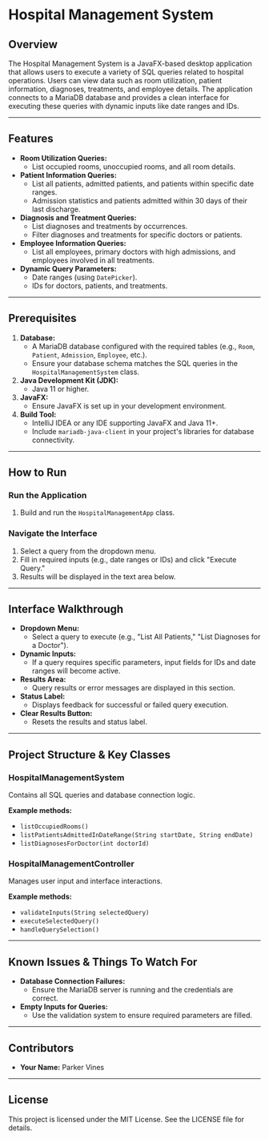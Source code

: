 # **Hospital Management System**

## **Overview**
The Hospital Management System is a JavaFX-based desktop application that allows users to execute a variety of SQL queries related to hospital operations. Users can view data such as room utilization, patient information, diagnoses, treatments, and employee details. The application connects to a MariaDB database and provides a clean interface for executing these queries with dynamic inputs like date ranges and IDs.

---

## **Features**
- **Room Utilization Queries:**
  - List occupied rooms, unoccupied rooms, and all room details.
- **Patient Information Queries:**
  - List all patients, admitted patients, and patients within specific date ranges.
  - Admission statistics and patients admitted within 30 days of their last discharge.
- **Diagnosis and Treatment Queries:**
  - List diagnoses and treatments by occurrences.
  - Filter diagnoses and treatments for specific doctors or patients.
- **Employee Information Queries:**
  - List all employees, primary doctors with high admissions, and employees involved in all treatments.
- **Dynamic Query Parameters:**
  - Date ranges (using `DatePicker`).
  - IDs for doctors, patients, and treatments.

---

## **Prerequisites**
1. **Database:**
   - A MariaDB database configured with the required tables (e.g., `Room`, `Patient`, `Admission`, `Employee`, etc.).
   - Ensure your database schema matches the SQL queries in the `HospitalManagementSystem` class.
2. **Java Development Kit (JDK):**
   - Java 11 or higher.
3. **JavaFX:**
   - Ensure JavaFX is set up in your development environment.
4. **Build Tool:**
   - IntelliJ IDEA or any IDE supporting JavaFX and Java 11+.
   - Include `mariadb-java-client` in your project's libraries for database connectivity.

---

## **How to Run**

### **Run the Application**
1. Build and run the `HospitalManagementApp` class.

### **Navigate the Interface**
1. Select a query from the dropdown menu.
2. Fill in required inputs (e.g., date ranges or IDs) and click "Execute Query."
3. Results will be displayed in the text area below.

---

## **Interface Walkthrough**
- **Dropdown Menu:**
  - Select a query to execute (e.g., "List All Patients," "List Diagnoses for a Doctor").
- **Dynamic Inputs:**
  - If a query requires specific parameters, input fields for IDs and date ranges will become active.
- **Results Area:**
  - Query results or error messages are displayed in this section.
- **Status Label:**
  - Displays feedback for successful or failed query execution.
- **Clear Results Button:**
  - Resets the results and status label.

---

## **Project Structure & Key Classes**

### **HospitalManagementSystem**
Contains all SQL queries and database connection logic.

**Example methods:**
- `listOccupiedRooms()`
- `listPatientsAdmittedInDateRange(String startDate, String endDate)`
- `listDiagnosesForDoctor(int doctorId)`

### **HospitalManagementController**
Manages user input and interface interactions.

**Example methods:**
- `validateInputs(String selectedQuery)`
- `executeSelectedQuery()`
- `handleQuerySelection()`

---

## **Known Issues & Things To Watch For**
- **Database Connection Failures:**
  - Ensure the MariaDB server is running and the credentials are correct.
- **Empty Inputs for Queries:**
  - Use the validation system to ensure required parameters are filled.

---

## **Contributors**
- **Your Name:** Parker Vines

---


## **License**
This project is licensed under the MIT License. See the LICENSE file for details.

